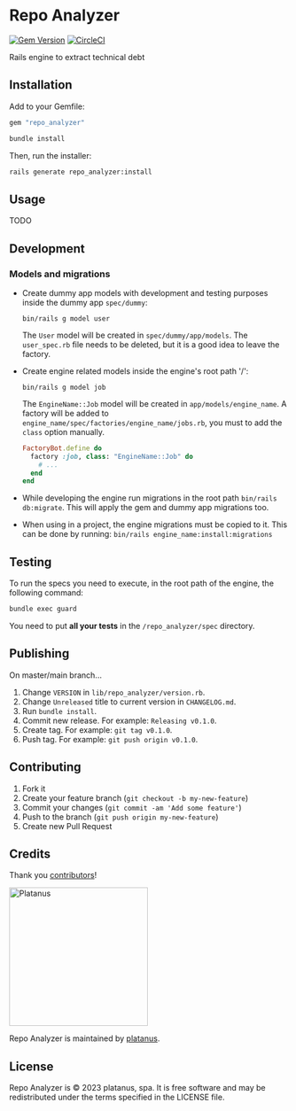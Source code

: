 # Repo Analyzer

[![Gem Version](https://badge.fury.io/rb/repo_analyzer.svg)](https://badge.fury.io/rb/repo_analyzer)
[![CircleCI](https://circleci.com/gh/platanus/repo_analyzer.svg?style=shield)](https://app.circleci.com/pipelines/github/platanus/repo_analyzer)

Rails engine to extract technical debt

## Installation

Add to your Gemfile:

```ruby
gem "repo_analyzer"
```

```bash
bundle install
```

Then, run the installer:

```bash
rails generate repo_analyzer:install
```

## Usage

TODO

## Development

### Models and migrations

- Create dummy app models with development and testing purposes inside the dummy app `spec/dummy`:

  `bin/rails g model user`

  The `User` model will be created in `spec/dummy/app/models`.
  The `user_spec.rb` file needs to be deleted, but it is a good idea to leave the factory.

- Create engine related models inside the engine's root path '/':

  `bin/rails g model job`

  The `EngineName::Job` model will be created in `app/models/engine_name`.
  A factory will be added to `engine_name/spec/factories/engine_name/jobs.rb`, you must to add the `class` option manually.

  ```ruby
  FactoryBot.define do
    factory :job, class: "EngineName::Job" do
      # ...
    end
  end
  ```

- While developing the engine run migrations in the root path `bin/rails db:migrate`. This will apply the gem and dummy app migrations too.
- When using in a project, the engine migrations must be copied to it. This can be done by running: `bin/rails engine_name:install:migrations`

## Testing

To run the specs you need to execute, in the root path of the engine, the following command:

```bash
bundle exec guard
```

You need to put **all your tests** in the `/repo_analyzer/spec` directory.

## Publishing

On master/main branch...

1. Change `VERSION` in `lib/repo_analyzer/version.rb`.
2. Change `Unreleased` title to current version in `CHANGELOG.md`.
3. Run `bundle install`.
4. Commit new release. For example: `Releasing v0.1.0`.
5. Create tag. For example: `git tag v0.1.0`.
6. Push tag. For example: `git push origin v0.1.0`.

## Contributing

1. Fork it
2. Create your feature branch (`git checkout -b my-new-feature`)
3. Commit your changes (`git commit -am 'Add some feature'`)
4. Push to the branch (`git push origin my-new-feature`)
5. Create new Pull Request

## Credits

Thank you [contributors](https://github.com/platanus/repo_analyzer/graphs/contributors)!

<img src="http://platan.us/gravatar_with_text.png" alt="Platanus" width="250"/>

Repo Analyzer is maintained by [platanus](http://platan.us).

## License

Repo Analyzer is © 2023 platanus, spa. It is free software and may be redistributed under the terms specified in the LICENSE file.
